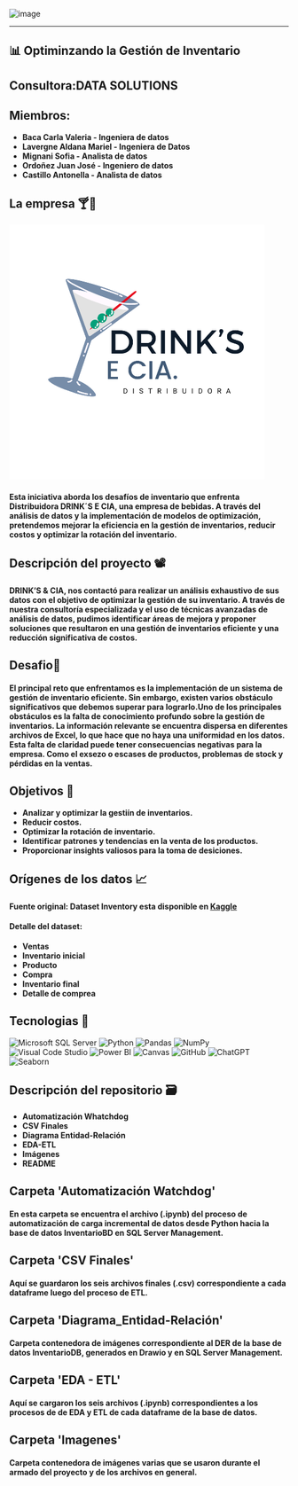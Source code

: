 ![image](https://github.com/user-attachments/assets/c2ca036c-3250-4623-a662-b6db55e718aa)
_________________________________________________________________________________________________________________________



## 📊 Optiminzando la Gestión de Inventario

## Consultora:DATA SOLUTIONS

## Miembros: 

* **Baca Carla Valeria - Ingeniera de datos**
* **Lavergne Aldana Mariel - Ingeniera de Datos**
* **Mignani Sofia - Analista de datos**
* **Ordoñez Juan José - Ingeniero de datos**
* **Castillo Antonella - Analista de datos**

## La empresa 🍸🍾
![alt text](image.png)
#### Esta iniciativa aborda los desafíos de inventario que enfrenta Distribuidora DRINK´S E CIA, una empresa de bebidas. A través del análisis de datos y la implementación de modelos de optimización, pretendemos mejorar la eficiencia en la gestión de inventarios, reducir costos y optimizar la rotación del inventario.

## Descripción del proyecto 📽️

#### DRINK’S & CIA, nos contactó para realizar un análisis exhaustivo de sus datos con el objetivo de optimizar la gestión de su inventario. A través de nuestra consultoría especializada y el uso de técnicas avanzadas de análisis de datos, pudimos identificar áreas de mejora y proponer soluciones que resultaron en una gestión de inventarios eficiente y una reducción significativa de costos.


## Desafio🚀 
#### El principal reto que enfrentamos es la implementación de un sistema de gestión de inventario eficiente. Sin embargo, existen varios obstáculo significativos que debemos superar para lograrlo.Uno de los principales obstáculos es la falta de conocimiento profundo sobre la gestión de inventarios. La información relevante se encuentra dispersa en diferentes archivos de Excel, lo que hace que no haya una uniformidad en los datos. Esta falta de claridad puede tener consecuencias negativas para la empresa. Como el exsezo o escases de productos, problemas de stock y pérdidas en la ventas.

## Objetivos 🎯
* **Analizar y optimizar la gestiín de inventarios.**
* **Reducir costos.**
* **Optimizar la rotación de inventario.**
* **Identificar patrones y tendencias en la venta de los productos.**
* **Proporcionar insights valiosos para la toma de desiciones.**

## Orígenes de los datos 📈

#### Fuente original: Dataset Inventory esta disponible en [Kaggle](https://www.kaggle.com/datasets/bhanupratapbiswas/inventory-analysis-case-study)

#### Detalle del dataset:

* **Ventas**
* **Inventario inicial**
* **Producto**
* **Compra**
* **Inventario final**
* **Detalle de comprea**

## Tecnologias 🔭
![Microsoft SQL Server](https://img.shields.io/badge/Microsoft%20SQL%20Server-CC2927?style=for-the-badge&logo=microsoft-sql-server&logoColor=white) ![Python](https://img.shields.io/badge/Python-3776AB?style=for-the-badge&logo=python&logoColor=white) ![Pandas](https://img.shields.io/badge/Pandas-150458?style=for-the-badge&logo=pandas&logoColor=white) ![NumPy](https://img.shields.io/badge/NumPy-013243?style=for-the-badge&logo=numpy&logoColor=white) ![Visual Code Studio](https://img.shields.io/badge/Visual%20Code%20Studio-007ACC?style=for-the-badge&logo=visual-studio-code&logoColor=white) ![Power BI](https://img.shields.io/badge/Power%20BI-F2C811?style=for-the-badge&logo=powerbi&logoColor=white) ![Canvas](https://img.shields.io/badge/Canvas-007bff?style=for-the-badge&logo=canvas&logoColor=007bff) ![GitHub](https://img.shields.io/badge/GitHub-181717?style=for-the-badge&logo=github&logoColor=white) ![ChatGPT](https://img.shields.io/badge/ChatGPT-00BFFF?style=for-the-badge&logo=chatgpt&logoColor=white) ![Seaborn](https://img.shields.io/badge/Seaborn-3776AB?style=for-the-badge&logo=seaborn&logoColor=white)

## Descripción del repositorio 🗃️
* **Automatización Whatchdog**
* **CSV Finales**
* **Diagrama Entidad-Relación**
* **EDA-ETL**
* **Imágenes**
* **README**

## Carpeta 'Automatización Watchdog'
#### En esta carpeta se encuentra el archivo (.ipynb) del proceso de automatización de carga incremental de datos desde Python hacia la base de datos InventarioBD en SQL Server Management.

## Carpeta 'CSV Finales'
#### Aquí se guardaron los seis archivos finales (.csv) correspondiente a cada dataframe luego del proceso de ETL. 

## Carpeta 'Diagrama_Entidad-Relación'
#### Carpeta contenedora de imágenes correspondiente al DER de la base de datos InventarioDB, generados en Drawio y en SQL Server Management.

## Carpeta 'EDA - ETL'
#### Aquí se cargaron los seis archivos (.ipynb) correspondientes a los procesos de de EDA y ETL de cada dataframe de la base de datos.

## Carpeta 'Imagenes'
#### Carpeta contenedora de imágenes varias que se usaron durante el armado del proyecto y de los archivos en general.
